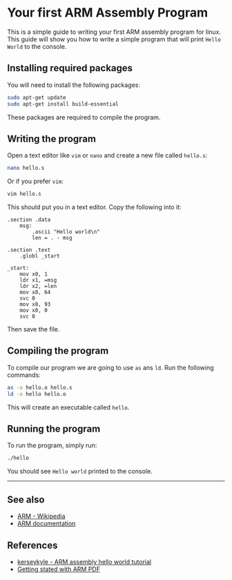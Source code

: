 # Your first ARM Assembly Program

This is a simple guide to writing your first ARM assembly program for linux. This guide will show you how to write a simple program that will print `Hello World` to the console.


## Installing required packages

You will need to install the following packages:

```bash
sudo apt-get update
sudo apt-get install build-essential
```

These packages are required to compile the program.

## Writing the program

Open a text editor like `vim` or `nano` and create a new file called `hello.s`:

```bash
nano hello.s
```

Or if you prefer `vim`:

```bash
vim hello.s
```

This should put you in a text editor. Copy the following into it:

```assembly
.section .data
    msg:
        .ascii "Hello world\n"
        len = . - msg

.section .text
    .globl _start

_start:
    mov x0, 1
    ldr x1, =msg
    ldr x2, =len
    mov x8, 64
    svc 0
    mov x8, 93
    mov x0, 0
    svc 0
```

Then save the file.

## Compiling the program

To compile our program we are going to use `as` ans `ld`. Run the following commands:

```bash
as -o hello.o hello.s
ld -o hello hello.o
```

This will create an executable called `hello`.

## Running the program

To run the program, simply run:

```bash
./hello
```

You should see `Hello world` printed to the console.

---
## See also

- [ARM - Wikipedia](https://en.wikipedia.org/wiki/ARM_architecture)
- [ARM documentation](https://developer.arm.com/documentation/dui0473/c/writing-arm-assembly-language)

## References

- [kerseykyle - ARM assembly hello world tutorial](http://kerseykyle.com/articles/ARM-assembly-hello-world)
- [Getting stated with ARM PDF](https://documentation-service.arm.com/static/64e7245d04d0d65e67136806)